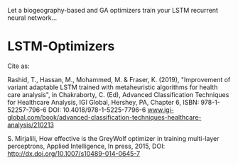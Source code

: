 Let a biogeography-based and GA optimizers train your LSTM recurrent neural network...

# LSTM-Optimizers
Cite as:

Rashid, T., Hassan, M., Mohammed, M. & Fraser, K. (2019), "Improvement of variant adaptable LSTM trained with metaheuristic algorithms for health care analysis", 
in Chakraborty, C. (Ed), Advanced Classification Techniques for Healthcare Analysis, IGI Global, Hershey, PA, Chapter 6, ISBN: 978-1-52257-796-6 DOI: 10.4018/978-1-5225-7796-6 www.igi-global.com/book/advanced-classification-techniques-healthcare-analysis/210213

S. Mirjalili, How effective is the GreyWolf optimizer in training multi-layer perceptrons, Applied Intelligence, In press, 2015, DOI: http://dx.doi.org/10.1007/s10489-014-0645-7
